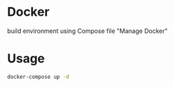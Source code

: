 # Docker
build environment using Compose file
"Manage Docker"
 
# Usage
  
```bash
docker-compose up -d
```
